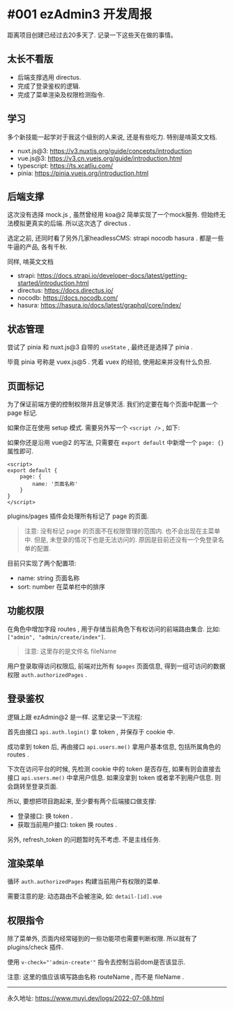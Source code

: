 <!--
 * @Author: NMTuan
 * @Email: NMTuan@qq.com
 * @Date: 2022-07-07 16:26:27
 * @LastEditTime: 2022-07-07 21:52:30
 * @LastEditors: NMTuan
 * @Description: 
 * @FilePath: \muyi.dev\docs\logs\2022-07-08.md
-->

# #001 ezAdmin3 开发周报

距离项目创建已经过去20多天了. 记录一下这些天在做的事情。

## 太长不看版

* 后端支撑选用 directus.
* 完成了登录鉴权的逻辑.
* 完成了菜单渲染及权限检测指令.


## 学习

多个新技能一起学对于我这个级别的人来说, 还是有些吃力. 特别是啃英文文档.


* nuxt.js@3: https://v3.nuxtjs.org/guide/concepts/introduction
* vue.js@3: https://v3.cn.vuejs.org/guide/introduction.html
* typescript: https://ts.xcatliu.com/
* pinia: https://pinia.vuejs.org/introduction.html


## 后端支撑

这次没有选择 mock.js , 虽然曾经用 koa@2 简单实现了一个mock服务. 但始终无法模拟更真实的后端. 所以这次选了 directus .

选定之前, 还同时看了另外几家headlessCMS: strapi nocodb hasura . 都是一些牛逼的产品, 各有千秋.

同样, 啃英文文档

* strapi: https://docs.strapi.io/developer-docs/latest/getting-started/introduction.html
* directus: https://docs.directus.io/
* nocodb: https://docs.nocodb.com/
* hasura: https://hasura.io/docs/latest/graphql/core/index/


## 状态管理

尝试了 pinia 和 nuxt.js@3 自带的 `useState` , 最终还是选择了 pinia .

毕竟 pinia 号称是 vuex.js@5 . 凭着 vuex 的经验, 使用起来并没有什么负担.

## 页面标记


为了保证前端方便的控制权限并且足够灵活. 我们约定要在每个页面中配置一个 page 标记.

如果你正在使用 setup 模式. 需要另外写一个 `<script />` , 如下:

如果你还是沿用 vue@2 的写法, 只需要在 `export default` 中新增一个 `page: {}` 属性即可.

``` vue
<script>
export default {
	page: {
		name: '页面名称'
	}
}
</script>
```

plugins/pages 插件会处理所有标记了 page 的页面.
> 注意: 没有标记 page 的页面不在权限管理的范围内. 也不会出现在主菜单中. 但是, 未登录的情况下也是无法访问的. 原因是目前还没有一个免登录名单的配置.

目前只实现了两个配置项:
* name: string 页面名称
* sort: number 在菜单栏中的排序


## 功能权限

在角色中增加字段 routes , 用于存储当前角色下有权访问的前端路由集合. 比如: `["admin", "admin/create/index"]`.

> 注意: 这里存的是文件名 fileName

用户登录取得访问权限后, 前端对比所有 `$pages` 页面信息, 得到一组可访问的数据权限 `auth.authorizedPages` .


## 登录鉴权

逻辑上跟 ezAdmin@2 是一样. 这里记录一下流程:

首先由接口 `api.auth.login()` 拿 token , 并保存于 cookie 中.

成功拿到 token 后, 再由接口 `api.users.me()` 拿用户基本信息, 包括所属角色的 routes .

下次在访问平台的时候, 先检测 cookie 中的 token 是否存在, 如果有则会直接去接口 `api.users.me()` 中拿用户信息. 如果没拿到 token 或者拿不到用户信息. 则会跳转至登录页面.

所以, 要想把项目跑起来, 至少要有两个后端接口做支撑:

* 登录接口: 换 token .
* 获取当前用户接口: token 换 routes .

另外, refresh_token 的问题暂时先不考虑. 不是主线任务.


## 渲染菜单

循环 `auth.authorizedPages` 构建当前用户有权限的菜单.

需要注意的是: 动态路由不会被渲染, 如: `detail-[id].vue`


## 权限指令

除了菜单外, 页面内经常碰到的一些功能项也需要判断权限. 所以就有了 plugins/check 插件.

使用 `v-check="'admin-create'"` 指令去控制当前dom是否该显示.

注意: 这里的值应该填写路由名称 routeName , 而不是 fileName .

---
永久地址: https://www.muyi.dev/logs/2022-07-08.html
